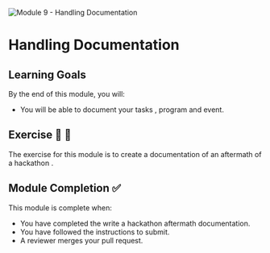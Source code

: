 ![Module 9 - Handling Documentation]()

# Handling Documentation 

## Learning Goals

By the end of this module, you will:
- You will be able to document your tasks , program and event.





## Exercise  📝 📖

The exercise for this module is to create a documentation of an aftermath of a hackathon .



## Module Completion ✅

This module is complete when:
-   You have completed the write a hackathon aftermath documentation.
-   You have followed the instructions to submit.
-   A reviewer merges your pull request.